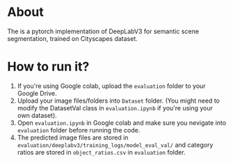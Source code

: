 
# About 
The is a pytorch implementation of DeepLabV3 for semantic scene segmentation, trained on Cityscapes dataset. 

# How to run it?

1. If you're using Google colab, upload the `evaluation` folder to your Google Drive.
2. Upload your image files/folders into `Dataset` folder. (You might need to modify the DatasetVal class in `evaluation.ipynb` if you're using your own dataset).
3. Open `evaluation.ipynb` in Google colab and make sure you nevigate into `evaluation` folder before running the code. 
4. The predicted image files are stored in `evaluation/deeplabv3/training_logs/model_eval_val/` and category ratios are stored in `object_ratios.csv` in `evaluation` folder.

